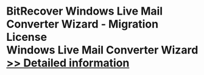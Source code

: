 # BitRecover Windows Live Mail Converter Wizard - Migration License<br />Windows Live Mail Converter Wizard<br />[>> Detailed information](https://secure.shareit.com/shareit/product.html?productid=300972346&affiliateid=200057808)